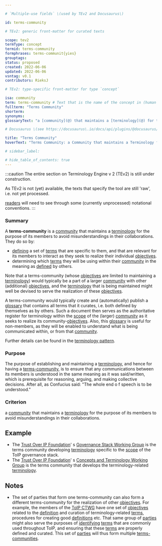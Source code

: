 ```yaml
---

# `Multiple-use fields` \(used by TEv2 and Docusaurus\)

id: terms-community

# TEv2: generic front-matter for curated texts

scope: tev2
termType: concept
termid: terms-community
formphrases: terms-communit{yies}
grouptags:
status: proposed
created: 2022-06-06
updated: 2022-06-06
vsntag: v0.1
contributors: RieksJ

# TEv2: type-specific front-matter for type `concept`

isa: community
term: terms-community # Text that is the name of the concept in (human readable) texts.
fullterm: "Terms Community"
shorterm:
synonyms:
glossaryText: "a [community](@) that maintains a [terminology](@) for the purpose of avoiding misunderstandings between its members as they collaborate."

# Docusaurus \(see https://docusaurus\.io/docs/api/plugins/@docusaurus/plugin-content-docs#markdown-front-matter\):

title: "Terms Community"
hoverText: "Terms Community: a Community that maintains a Terminology for the purpose of avoiding misunderstandings between its members as they collaborate."

# sidebar_label:

# hide_table_of_contents: true
---
```


:::caution
The entire section on Terminology Engine v 2 (TEv2) is still under construction.

As TEv2 is not (yet) available, the texts that specify the tool are still 'raw', i.e. not yet
processed.

[readers](@) will need to see through some (currently unprocessed) notational
conventions.
:::

### Summary

A **terms-community** is a [community](@) that maintains a [terminology](@) for the purpose of its
members to avoid misunderstandings in their collaborations. They do so by:

- [defining](@) a set of [terms](@) that are specific to them, and that are relevant for its members
  to interact as they seek to realize their individual [objectives](@).
- determining which [terms](@) they will be using within their [community](@) in the meaning
  as [defined](@) by others.

Note that a terms-community (whose [objectives](@) are limited to maintaining a [terminology](@))
would typically be a part of a larger [community](@) with other (additional) [objectives](@), and
the [terminology](@) that is being maintained might well be devised to serve the realization of
these [objectives](@).

A terms-community would typically create and (automatically) publish a [glossary](@) that contains
all terms that it curates, i.e. both defined by themselves as by others. Such a document then serves
as the authoritative register for terminology within the [scope](@) of the (larger) [community](@)
as it seeks to realize its community-[objectives](@). Also, this [glossary](@) is useful for
non-members, as they will be enabled to understand what is being communicated within, or from
that [community](@).

Further details can be found in the [terminology pattern](pattern-terminology@).

### Purpose

The purpose of establishing and maintaining a [terminology](@), and hence for having
a [terms-community](@), is to ensure that any communications between its members is understood in
the same meaning as it was said/written, which is prerequisite for reasoning, arguing, and making
collective decisions. After all, as Confucius said: "The whole end o f speech is to be understood."

### Criterion

a [community](@) that maintains a [terminology](@) for the purpose of its members to avoid
misunderstandings in their collaborations.

## Example

* The [Trust Over IP Foundation](https://trustoverip.org)'
  s [Governance Stack Working Group](https://wiki.trustoverip.org/display/HOME/Governance+Stack+Working+Group)
  is the terms community developing [terminology](@) specific to the [scope](@) of the ToIP
  governance stack.
* The [Trust Over IP Foundation](https://trustoverip.org)'
  s [Concepts and Terminology Working Group](https://wiki.trustoverip.org/pages/viewpage.action?pageId=65700)
  is the terms community that develops the terminology-related [terminology](@).

## Notes

- The set of parties that form one terms-community can also form a different terms-community for the
  realization of other [objectives](@). For example, the members of
  the [ToIP CTWG](https://wiki.trustoverip.org/pages/viewpage.action?pageId=65700) have one set
  of [objectives](@) related to the [definition](@) and curation of terminology-related [terms](@),
  procedures for creating good [definitions](@) etc. That same group of [parties](@) might also
  serve the purposes of [identifying](@) [terms](@) that are commonly used throughout ToIP, and
  ensuring that these [terms](@) are properly defined and curated. This set of [parties](@) will
  thus form multiple [terms-communities](@).
